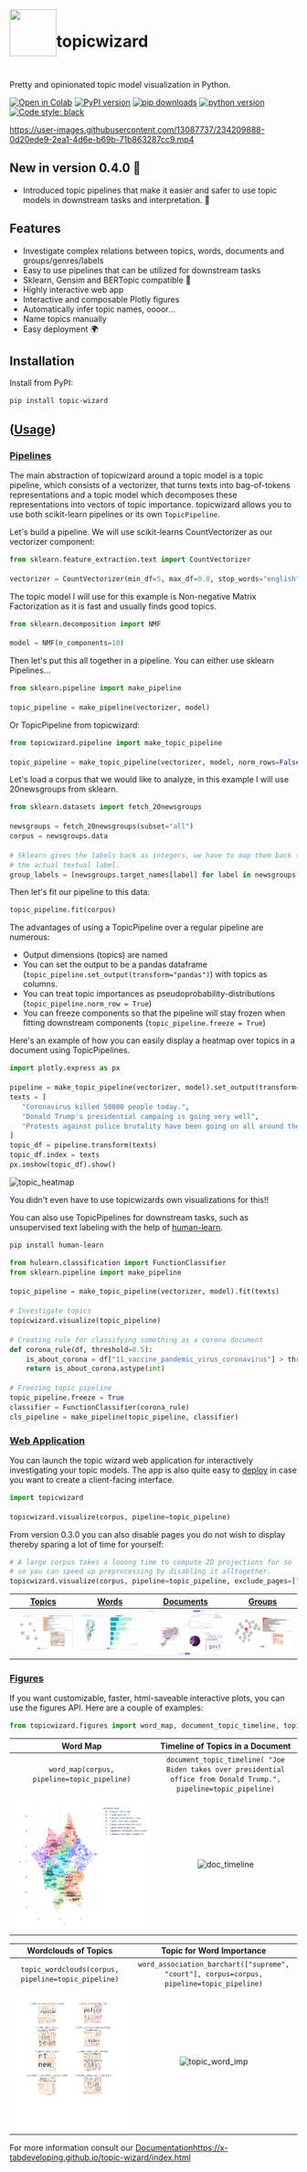 <img align="left" width="82" height="82" src="assets/logo.svg">

# topicwizard

<br>

Pretty and opinionated topic model visualization in Python.

[![Open in Colab](https://colab.research.google.com/assets/colab-badge.svg)](https://colab.research.google.com/github/x-tabdeveloping/topic-wizard/blob/main/examples/basic_usage.ipynb)
[![PyPI version](https://badge.fury.io/py/topic-wizard.svg)](https://pypi.org/project/topic-wizard/)
[![pip downloads](https://img.shields.io/pypi/dm/topic-wizard.svg)](https://pypi.org/project/topic-wizard/)
[![python version](https://img.shields.io/badge/Python-%3E=3.8-blue)](https://github.com/centre-for-humanities-computing/tweetopic)
[![Code style: black](https://img.shields.io/badge/Code%20Style-Black-black)](https://black.readthedocs.io/en/stable/the_black_code_style/current_style.html)
<br>



https://user-images.githubusercontent.com/13087737/234209888-0d20ede9-2ea1-4d6e-b69b-71b863287cc9.mp4

## New in version 0.4.0 🌟 

- Introduced topic pipelines that make it easier and safer to use topic models in downstream tasks and interpretation. 🔩

## Features

-   Investigate complex relations between topics, words, documents and groups/genres/labels
-   Easy to use pipelines that can be utilized for downstream tasks
-   Sklearn, Gensim and BERTopic compatible :nut_and_bolt:
-   Highly interactive web app
-   Interactive and composable Plotly figures
-   Automatically infer topic names, oooor...
-   Name topics manually
-   Easy deployment :earth_africa:

## Installation

Install from PyPI:

```bash
pip install topic-wizard
```

## ([Usage](https://x-tabdeveloping.github.io/topic-wizard/))

### [Pipelines](https://x-tabdeveloping.github.io/topic-wizard/usage.pipelines.html)

The main abstraction of topicwizard around a topic model is a topic pipeline, which consists of a vectorizer, that turns texts into bag-of-tokens
representations and a topic model which decomposes these representations into vectors of topic importance.
topicwizard allows you to use both scikit-learn pipelines or its own `TopicPipeline`.

Let's build a pipeline. We will use scikit-learns CountVectorizer as our vectorizer component:
```python
from sklearn.feature_extraction.text import CountVectorizer

vectorizer = CountVectorizer(min_df=5, max_df=0.8, stop_words="english")
```
The topic model I will use for this example is Non-negative Matrix Factorization as it is fast and usually finds good topics.
```python
from sklearn.decomposition import NMF

model = NMF(n_components=10)
```
Then let's put this all together in a pipeline. You can either use sklearn Pipelines...
```python
from sklearn.pipeline import make_pipeline

topic_pipeline = make_pipeline(vectorizer, model)
```
Or TopicPipeline from topicwizard:
```python
from topicwizard.pipeline import make_topic_pipeline

topic_pipeline = make_topic_pipeline(vectorizer, model, norm_rows=False)
```

Let's load a corpus that we would like to analyze, in this example I will use 20newsgroups from sklearn.

```python
from sklearn.datasets import fetch_20newsgroups

newsgroups = fetch_20newsgroups(subset="all")
corpus = newsgroups.data

# Sklearn gives the labels back as integers, we have to map them back to
# the actual textual label.
group_labels = [newsgroups.target_names[label] for label in newsgroups.target]
```

Then let's fit our pipeline to this data:
```python
topic_pipeline.fit(corpus)
```
The advantages of using a TopicPipeline over a regular pipeline are numerous:
 - Output dimensions (topics) are named
 - You can set the output to be a pandas dataframe (`topic_pipeline.set_output(transform="pandas")`) with topics as columns.
 - You can treat topic importances as pseudoprobability-distributions (`topic_pipeline.norm_row = True`)
 - You can freeze components so that the pipeline will stay frozen when fitting downstream components (`topic_pipeline.freeze = True`)

Here's an example of how you can easily display a heatmap over topics in a document using TopicPipelines.
```python
import plotly.express as px

pipeline = make_topic_pipeline(vectorizer, model).set_output(transform="pandas")
texts = [
   "Coronavirus killed 50000 people today.",
   "Donald Trump's presidential campaing is going very well",
   "Protests against police brutality have been going on all around the US.",
]
topic_df = pipeline.transform(texts)
topic_df.index = texts
px.imshow(topic_df).show()
```
![topic_heatmap](https://github.com/x-tabdeveloping/topic-wizard/assets/13087737/a5b21aff-3224-45bc-a251-abe1896cd729)

You didn't even have to use topicwizards own visualizations for this!!

You can also use TopicPipelines for downstream tasks, such as unsupervised text labeling with the help of [human-learn](https://github.com/koaning/human-learn).
```bash
pip install human-learn
```
```python
from hulearn.classification import FunctionClassifier
from sklearn.pipeline import make_pipeline

topic_pipeline = make_topic_pipeline(vectorizer, model).fit(texts)

# Investigate topics
topicwizard.visualize(topic_pipeline)

# Creating rule for classifying something as a corona document
def corona_rule(df, threshold=0.5):
    is_about_corona = df["11_vaccine_pandemic_virus_coronavirus"] > threshold
    return is_about_corona.astype(int)

# Freezing topic pipeline
topic_pipeline.freeze = True
classifier = FunctionClassifier(corona_rule)
cls_pipeline = make_pipeline(topic_pipeline, classifier)
```

### [Web Application](https://x-tabdeveloping.github.io/topic-wizard/application.html)

You can launch the topic wizard web application for interactively investigating your topic models. The app is also quite easy to [deploy](https://x-tabdeveloping.github.io/topic-wizard/usage.deployment.html) in case you want to create a client-facing interface.

```python
import topicwizard

topicwizard.visualize(corpus, pipeline=topic_pipeline)
```

From version 0.3.0 you can also disable pages you do not wish to display thereby sparing a lot of time for yourself:

```python
# A large corpus takes a looong time to compute 2D projections for so
# so you can speed up preprocessing by disabling it alltogether.
topicwizard.visualize(corpus, pipeline=topic_pipeline, exclude_pages=["documents"])
```
| [Topics](https://x-tabdeveloping.github.io/topic-wizard/usage.topics.html) | [Words](https://x-tabdeveloping.github.io/topic-wizard/usage.words.html) | [Documents](https://x-tabdeveloping.github.io/topic-wizard/usage.documents.html) | [Groups](https://x-tabdeveloping.github.io/topic-wizard/usage.groups.html) |
| :----: | :----: | :----: | :----: |
| ![topics screenshot](assets/screenshot_topics.png) | ![words screenshot](assets/screenshot_words.png)  | ![documents screenshot](assets/screenshot_documents.png) | ![groups screenshot](docs/_static/screenshot_groups.png) |

### [Figures](https://x-tabdeveloping.github.io/topic-wizard/api_reference.html#module-topicwizard.figures)

If you want customizable, faster, html-saveable interactive plots, you can use the figures API.
Here are a couple of examples:

```python
from topicwizard.figures import word_map, document_topic_timeline, topic_wordclouds, word_association_barchart
```

| Word Map | Timeline of Topics in a Document | 
| :----: | :----: |
| `word_map(corpus, pipeline=topic_pipeline)` | `document_topic_timeline( "Joe Biden takes over presidential office from Donald Trump.", pipeline=topic_pipeline)` |
| ![word map screenshot](assets/word_map.png) | ![doc_timeline](https://github.com/x-tabdeveloping/topic-wizard/assets/13087737/cf1faceb-e8ef-411f-80cd-a2a58befcf99) |

| Wordclouds of Topics | Topic for Word Importance |
| :----: | :----: |
| `topic_wordclouds(corpus, pipeline=topic_pipeline)` | `word_association_barchart(["supreme", "court"], corpus=corpus, pipeline=topic_pipeline)` |
| ![wordclouds](assets/topic_wordclouds.png) | ![topic_word_imp](https://github.com/x-tabdeveloping/topic-wizard/assets/13087737/0767b631-9e83-42cf-8796-8536abc486d0) |

For more information consult our [Documentation](https://x-tabdeveloping.github.io/topic-wizard/index.html)https://x-tabdeveloping.github.io/topic-wizard/index.html
